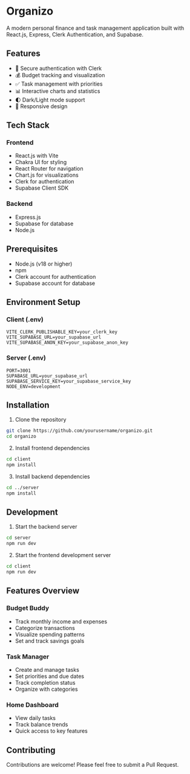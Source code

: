 # Organizo

A modern personal finance and task management application built with React.js, Express, Clerk Authentication, and Supabase.

## Features

- 🔐 Secure authentication with Clerk
- 💰 Budget tracking and visualization
- ✅ Task management with priorities
- 📊 Interactive charts and statistics
- 🌓 Dark/Light mode support
- 📱 Responsive design

## Tech Stack

### Frontend
- React.js with Vite
- Chakra UI for styling
- React Router for navigation
- Chart.js for visualizations
- Clerk for authentication
- Supabase Client SDK

### Backend
- Express.js
- Supabase for database
- Node.js

## Prerequisites

- Node.js (v18 or higher)
- npm
- Clerk account for authentication
- Supabase account for database

## Environment Setup

### Client (.env)
```
VITE_CLERK_PUBLISHABLE_KEY=your_clerk_key
VITE_SUPABASE_URL=your_supabase_url
VITE_SUPABASE_ANON_KEY=your_supabase_anon_key
```

### Server (.env)
```
PORT=3001
SUPABASE_URL=your_supabase_url
SUPABASE_SERVICE_KEY=your_supabase_service_key
NODE_ENV=development
```

## Installation

1. Clone the repository
```bash
git clone https://github.com/yourusername/organizo.git
cd organizo
```

2. Install frontend dependencies
```bash
cd client
npm install
```

3. Install backend dependencies
```bash
cd ../server
npm install
```

## Development

1. Start the backend server
```bash
cd server
npm run dev
```

2. Start the frontend development server
```bash
cd client
npm run dev
```

## Features Overview

### Budget Buddy
- Track monthly income and expenses
- Categorize transactions
- Visualize spending patterns
- Set and track savings goals

### Task Manager
- Create and manage tasks
- Set priorities and due dates
- Track completion status
- Organize with categories

### Home Dashboard
- View daily tasks
- Track balance trends
- Quick access to key features

## Contributing

Contributions are welcome! Please feel free to submit a Pull Request.